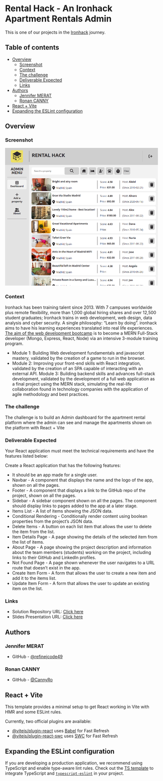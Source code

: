 # Rental Hack - An Ironhack Apartment Rentals Admin

This is one of our projects in the [Ironhack](https://www.ironhack.com/fr-en/web-development/paris) journey.

## Table of contents

- [Overview](#overview)
  - [Screenshot](#screenshot)
  - [Context](#context)
  - [The challenge](#the-challenge)
  - [Deliverable Expected](#deliverable-expected)
  - [Links](#links)
- [Authors](#authors)
  - [Jennifer MERAT](#jennifer-merat)
  - [Ronan CANNY](#ronan-canny)
- [React + Vite](#react-+-vite)
- [Expanding the ESLint configuration](#expanding-the-eslint-configuration)

## Overview

### Screenshot

![](./screenshot.jpg)

### Context

Ironhack has been training talent since 2013. With 7 campuses worldwide plus remote flexibility, more than 1,000 global hiring shares and over 12,500 student graduates; Ironhack trains in web development, web design, data analysis and cyber security. A single philosophy: “Learn by doing”. ironhack aims to have his learning experiences translated into real life experiences. [The aim of the web development bootcamp](https://www.ironhack.com/fr-en/web-development/paris) is to become a MERN Full-Stack developer (Mongo, Express, React, Node) via an intensive 3-module training program. 
- Module 1: Building Web development fundamentals and javascript mastery, validated by the creation of a game to run in the browser.
- Module 2: Improving your front-end skills with React integration, validated by the creation of an SPA capable of interacting with an external API.
Module 3: Building backend skills and advances full-stack development, validated by the development of a full web application as a final project using the MERN stack, simulating the real-life collaboration found in technology companies with the application of agile methodology and best practices.

### The challenge

The challenge is to build an Admin dashboard for the apartment rental platform where the admin can see and manage the apartments shown on the platform with React + Vite

### Deliverable Expected

Your React application must meet the technical requirements and have the features listed below:

Create a React application that has the following features:
- It should be an app made for a single user.
- Navbar - A component that displays the name and the logo of the app, shown on all the pages.
- Footer - A component that displays a link to the GitHub repo of the project, shown on all the pages.
- Sidebar - A sidebar component shown on all the pages. The component should display links to pages added to the app at a later stage.
- Items List - A list of items showing the JSON data.
- Conditional Rendering - Conditionally render content using boolean properties from the project’s JSON data.
- Delete Items - A button on each list item that allows the user to delete the item from the list.
- Item Details Page - A page showing the details of the selected item from the list of items.
- About Page - A page showing the project description and information about the team members (students) working on the project,         including links to their GitHub and LinkedIn profiles.
- Not Found Page - A page shown whenever the user navigates to a URL route that doesn’t exist in the app.
- Create Item Form - A form that allows the user to create a new item and add it to the items list.
- Update Item Form - A form that allows the user to update an existing item on the list.

### Links

- Solution Repository URL: [Click here](https://github.com/refinejcode49/lab-apartment-rental-admin)
- Slides Presentation URL: [Click here](https://www.canva.com/design/DAGiMy-hJIw/FhuRLqt3YbERsc0EijKDhA/edit)

## Authors

### Jennifer MERAT

- GitHub - [@refinejcode49](https://github.com/refinejcode49/)

### Ronan CANNY

- GitHub - [@CannyRo](https://github.com/CannyRo)

## React + Vite

This template provides a minimal setup to get React working in Vite with HMR and some ESLint rules.

Currently, two official plugins are available:

- [@vitejs/plugin-react](https://github.com/vitejs/vite-plugin-react/blob/main/packages/plugin-react/README.md) uses [Babel](https://babeljs.io/) for Fast Refresh
- [@vitejs/plugin-react-swc](https://github.com/vitejs/vite-plugin-react-swc) uses [SWC](https://swc.rs/) for Fast Refresh

## Expanding the ESLint configuration

If you are developing a production application, we recommend using TypeScript and enable type-aware lint rules. Check out the [TS template](https://github.com/vitejs/vite/tree/main/packages/create-vite/template-react-ts) to integrate TypeScript and [`typescript-eslint`](https://typescript-eslint.io) in your project.
